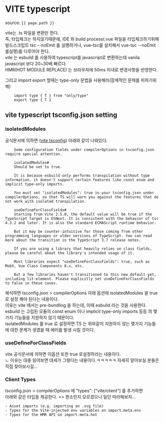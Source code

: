 # VITE typescript

source: `{{ page.path }}`


vite는 .ts 파일을 변환만 한다. <br />즉, 타입체크는 하지않기때문에, IDE 와 build process(.vue 파일을 타입체크하기위해 빌드스크립트 tsc --noEmit 를 실행하거나, vue-tsc를 설치해서 vue-tsc --noEmit 를실행)를 다루어야 한다.   
vite 는 esbuild 를 사용하여 typescript를 javascript로 변환하는데 vanila javascript 보다 20~30배 빠르다.    
HMR(HOT MODULE REPLACE) 는 브라우져에 50ms 이내로 변경사항을 반영한다.

그리고 import export 할때는 type-only 문법을 사용해라(잠제적인 문제를 피하기위해)
``` 
    import type { T } from "only/type"
    export type { T }
```

## vite typescript tsconfig.json setting
### isolatedModules
공식문서에 의하면 (<a href="https://vitejs.dev/guide/features.html#typescript-compiler-options">vite tsconfig</a>) 아래와 같이 나와있다.
``` 
    Some configuration fields under compilerOptions in tsconfig.json require special attention.

    isolatedModules#
    Should be set to true.

    It is because esbuild only performs transpilation without type information, it doesn't support certain features like const enum and implicit type-only imports.

    You must set "isolatedModules": true in your tsconfig.json under compilerOptions, so that TS will warn you against the features that do not work with isolated transpilation.

    useDefineForClassFields#
    Starting from Vite 2.5.0, the default value will be true if the TypeScript target is ESNext. It is consistent with the behavior of tsc 4.3.2 and later. It is also the standard ECMAScript runtime behavior.

    But it may be counter-intuitive for those coming from other programming languages or older versions of TypeScript. You can read more about the transition in the TypeScript 3.7 release notes.

    If you are using a library that heavily relies on class fields, please be careful about the library's intended usage of it.

    Most libraries expect "useDefineForClassFields": true, such as MobX, Vue Class Components 8.x, etc.

    But a few libraries haven't transitioned to this new default yet, including lit-element. Please explicitly set useDefineForClassFields to false in these cases.
```
해석하면 tsconfig.json > compilerOptions 아래 옵션에 isolatedModules 을 true 로 설정 해야 된다는 내용이다.   
이유는 vite 에서는 pre-bundling 을 하는데, 이때 esbuild 라는 것을 사용한다.   
esbuild 는 고립된 모듈의 const enum 이나 implicit type-only imports 등등 의 몇가지 기능들을 지원하지 않기 때문이다.   
isolatedModules 를 true 로 설정하면 TS 는 위와같이 지원하지 않는 몇가지 기능들에 대한 문제가 생겼을 때 에러를 발생 시킬 것이다. 

### useDefineForClassFields
vite 공식문서에 의하면 이옵션 또한 true 로설정하라는 내용이다.   
ㄴ 이유는 대충 읽어보면 대세가 그렇다는 내용이다.ㅋㅋㅋㅋㅋ 자세히 알아보실 분들은 직접 찾아보시길...

### Client Types

tsconfig.json > compilerOptions 에 "types": ["vite/client"] 를 추가하면   
아래와 같은 타입을 제공한다. => 뭔소린지 모르겠으니 일단 따라해보자...

    - Asset imports (e.g. importing an .svg file)
    - Types for the Vite-injected env variables on import.meta.env
    - Types for the HMR API on import.meta.hot